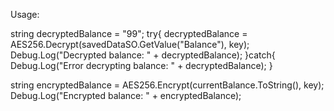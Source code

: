 Usage:

string decryptedBalance = "99";
        try{
            decryptedBalance = AES256.Decrypt(savedDataSO.GetValue("Balance"), key);
            Debug.Log("Decrypted balance: " + decryptedBalance);
        }catch{
            Debug.Log("Error decrypting balance: " + decryptedBalance);
        }


string encryptedBalance = AES256.Encrypt(currentBalance.ToString(), key);
        Debug.Log("Encrypted balance: " + encryptedBalance);
